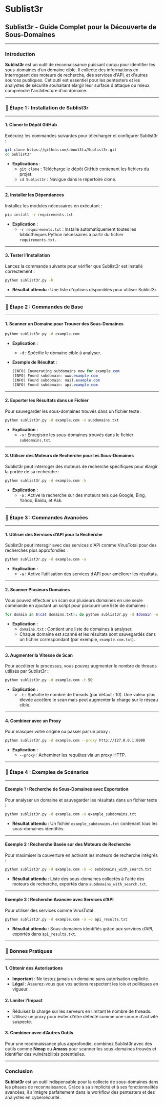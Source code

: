 # Sublist3r

## Sublist3r - Guide Complet pour la Découverte de Sous-Domaines

***

### Introduction

**Sublist3r** est un outil de reconnaissance puissant conçu pour identifier les sous-domaines d’un domaine cible. Il collecte des informations en interrogeant des moteurs de recherche, des services d'API, et d'autres sources publiques. Cet outil est essentiel pour les pentesters et les analystes de sécurité souhaitant élargir leur surface d'attaque ou mieux comprendre l'architecture d'un domaine.

***

### 🚀 Étape 1 : Installation de Sublist3r

***

#### 1. Cloner le Dépôt GitHub

Exécutez les commandes suivantes pour télécharger et configurer Sublist3r :

```bash
git clone https://github.com/aboul3la/Sublist3r.git
cd Sublist3r
```

* **Explications** :
  * `git clone` : Télécharge le dépôt GitHub contenant les fichiers du projet.
  * `cd Sublist3r` : Navigue dans le répertoire cloné.

***

#### 2. Installer les Dépendances

Installez les modules nécessaires en exécutant :

```bash
pip install -r requirements.txt
```

* **Explication** :
  * `-r requirements.txt` : Installe automatiquement toutes les bibliothèques Python nécessaires à partir du fichier `requirements.txt`.

***

#### 3. Tester l’Installation

Lancez la commande suivante pour vérifier que Sublist3r est installé correctement :

```bash
python sublist3r.py -h
```

* **Résultat attendu** : Une liste d'options disponibles pour utiliser Sublist3r.

***

### 🚀 Étape 2 : Commandes de Base

***

#### 1. Scanner un Domaine pour Trouver des Sous-Domaines

```bash
python sublist3r.py -d example.com
```

* **Explication** :
  * `-d` : Spécifie le domaine cible à analyser.
*   **Exemple de Résultat** :

    ```csharp
    [INFO] Enumerating subdomains now for example.com
    [INFO] Found subdomain: www.example.com
    [INFO] Found subdomain: mail.example.com
    [INFO] Found subdomain: api.example.com
    ```

***

#### 2. Exporter les Résultats dans un Fichier

Pour sauvegarder les sous-domaines trouvés dans un fichier texte :

```bash
python sublist3r.py -d example.com -o subdomains.txt
```

* **Explication** :
  * `-o` : Enregistre les sous-domaines trouvés dans le fichier `subdomains.txt`.

***

#### 3. Utiliser des Moteurs de Recherche pour les Sous-Domaines

Sublist3r peut interroger des moteurs de recherche spécifiques pour élargir la portée de sa recherche :

```bash
python sublist3r.py -d example.com -b
```

* **Explication** :
  * `-b` : Active la recherche sur des moteurs tels que Google, Bing, Yahoo, Baidu, et Ask.

***

### 🚀 Étape 3 : Commandes Avancées

***

#### 1. Utiliser des Services d’API pour la Recherche

Sublist3r peut interagir avec des services d'API comme VirusTotal pour des recherches plus approfondies :

```bash
python sublist3r.py -d example.com -a
```

* **Explication** :
  * `-a` : Active l’utilisation des services d’API pour améliorer les résultats.

***

#### 2. Scanner Plusieurs Domaines

Vous pouvez effectuer un scan sur plusieurs domaines en une seule commande en ajoutant un script pour parcourir une liste de domaines :

```bash
for domain in $(cat domains.txt); do python sublist3r.py -d $domain -o $domain.txt; done
```

* **Explication** :
  * `domains.txt` : Contient une liste de domaines à analyser.
  * Chaque domaine est scanné et les résultats sont sauvegardés dans un fichier correspondant (par exemple, `example.com.txt`).

***

#### 3. Augmenter la Vitesse de Scan

Pour accélérer le processus, vous pouvez augmenter le nombre de threads utilisés par Sublist3r :

```bash
python sublist3r.py -d example.com -t 50
```

* **Explication** :
  * `-t` : Spécifie le nombre de threads (par défaut : 10). Une valeur plus élevée accélère le scan mais peut augmenter la charge sur le réseau cible.

***

#### 4. Combiner avec un Proxy

Pour masquer votre origine ou passer par un proxy :

```bash
python sublist3r.py -d example.com --proxy http://127.0.0.1:8080
```

* **Explication** :
  * `--proxy` : Acheminer les requêtes via un proxy HTTP.

***

### 🚀 Étape 4 : Exemples de Scénarios

***

#### Exemple 1 : Recherche de Sous-Domaines avec Exportation

Pour analyser un domaine et sauvegarder les résultats dans un fichier texte :

```bash
python sublist3r.py -d example.com -o example_subdomains.txt
```

* **Résultat attendu** : Un fichier `example_subdomains.txt` contenant tous les sous-domaines identifiés.

***

#### Exemple 2 : Recherche Basée sur des Moteurs de Recherche

Pour maximiser la couverture en activant les moteurs de recherche intégrés :

```bash
python sublist3r.py -d example.com -b -o subdomains_with_search.txt
```

* **Résultat attendu** : Liste des sous-domaines collectés à l'aide des moteurs de recherche, exportés dans `subdomains_with_search.txt`.

***

#### Exemple 3 : Recherche Avancée avec Services d’API

Pour utiliser des services comme VirusTotal :

```bash
python sublist3r.py -d example.com -a -o api_results.txt
```

* **Résultat attendu** : Sous-domaines identifiés grâce aux services d’API, exportés dans `api_results.txt`.

***

### 📖 Bonnes Pratiques

***

#### 1. Obtenir des Autorisations

* **Important** : Ne testez jamais un domaine sans autorisation explicite.
* **Légal** : Assurez-vous que vos actions respectent les lois et politiques en vigueur.

#### 2. Limiter l'Impact

* Réduisez la charge sur les serveurs en limitant le nombre de threads.
* Utilisez un proxy pour éviter d'être détecté comme une source d'activité suspecte.

#### 3. Combiner avec d’Autres Outils

Pour une reconnaissance plus approfondie, combinez Sublist3r avec des outils comme **Nmap** ou **Amass** pour scanner les sous-domaines trouvés et identifier des vulnérabilités potentielles.

***

### Conclusion

**Sublist3r** est un outil indispensable pour la collecte de sous-domaines dans les phases de reconnaissance. Grâce à sa simplicité et à ses fonctionnalités avancées, il s’intègre parfaitement dans le workflow des pentesters et des analystes en cybersécurité.

